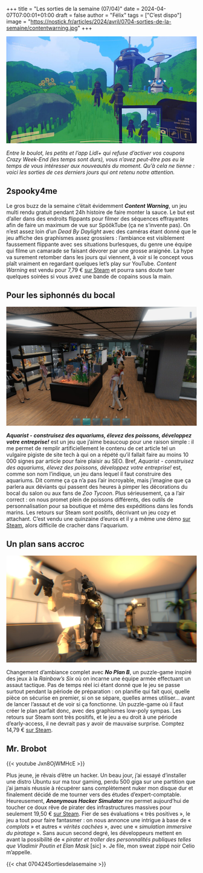 +++
title = "Les sorties de la semaine (07/04)"
date = 2024-04-07T07:00:01+01:00
draft = false
author = "Félix"
tags = ["C’est dispo"]
image = "https://nostick.fr/articles/2024/avril/0704-sorties-de-la-semaine/contentwarning.jpg"
+++ 

![Capture d’écran du jeu Content Warning](contentwarning.jpg "On part à la chasse aux sorties")

*Entre le boulot, les petits et l’app Lidl+ qui refuse d’activer vos coupons Crazy Week-End (les temps sont durs), vous n’avez peut-être pas eu le temps de vous intéresser aux nouveautés du moment. Qu’à cela ne tienne : voici les sorties de ces derniers jours qui ont retenu notre attention.*

## 2spooky4me

Le gros buzz de la semaine c’était évidemment ***Content Warning***, un jeu multi rendu gratuit pendant 24h histoire de faire monter la sauce. Le but est d’aller dans des endroits flippants pour filmer des séquences effrayantes afin de faire un maximum de vue sur SpöökTube (ça ne s’invente pas). On n’est assez loin d’un *Dead By Daylight* avec des caméras étant donné que le jeu affiche des graphismes assez grossiers : l’ambiance est visiblement faussement flippante avec ses situations burlesques, du genre une équipe qui filme un camarade se faisant dévorer par une grosse araignée. La hype va surement retomber dans les jours qui viennent, à voir si le concept vous plaît vraiment en regardant quelques let’s play sur YouTube. *Content Warning* est vendu pour 7,79 € [sur Steam](https://store.steampowered.com/app/2881650/Content_Warning/) et pourra sans doute tuer quelques soirées si vous avez une bande de copains sous la main.

## Pour les siphonnés du bocal

![Capture d’écran du jeu Aquarist](aquarist.jpg)

***Aquarist - construisez des aquariums, élevez des poissons, développez votre entreprise!*** est un jeu que j’aime beaucoup pour une raison simple : il me permet de remplir artificiellement le contenu de cet article tel un vulgaire pigiste de site tech à qui on a répété qu’il fallait faire au moins 10 000 signes par article pour faire plaisir au SEO. Bref, *Aquarist - construisez des aquariums, élevez des poissons, développez votre entreprise!* est, comme son nom l’indique, un jeu dans lequel il faut construire des aquariums. Dit comme ça ça n’a pas l’air incroyable, mais j’imagine que ça parlera aux déviants qui passent des heures à pimper les décorations du bocal du salon ou aux fans de *Zoo Tycoon*. Plus sérieusement, ça a l’air correct : on nous promet plein de poissons différents, des outils de personnalisation pour sa boutique et même des expéditions dans les fonds marins. Les retours sur Steam sont positifs, décrivant un jeu cozy et attachant. C’est vendu une quinzaine d’euros et il y a même une démo [sur Steam](https://store.steampowered.com/app/1430760/Aquarist__construisez_des_aquariums_levez_des_poissons_dveloppez_votre_entreprise/), alors difficile de cracher dans l'aquarium.

## Un plan sans accroc

![Capture d’écran du jeu No Plan B](NoPlanB.jpg)

Changement d’ambiance complet avec ***No Plan B***, un puzzle-game inspiré des jeux à la *Rainbow’s Six* où on incarne une équipe armée effectuant un assaut tactique. Pas de temps réel ici étant donné que le jeu se passe surtout pendant la période de préparation : on planifie qui fait quoi, quelle pièce on sécurise en premier, si on se sépare, quelles armes utiliser… avant de lancer l’assaut et de voir si ça fonctionne. Un puzzle-game où il faut créer le plan parfait donc, avec des graphismes low-poly sympas. Les retours sur Steam sont très positifs, et le jeu a eu droit à une période d’early-access, il ne devrait pas y avoir de mauvaise surprise. Comptez 14,79 € [sur Steam](https://store.steampowered.com/app/1269020/No_Plan_B/).

## Mr. Brobot

{{< youtube Jxn8OjWMHcE >}} 

Plus jeune, je rêvais d’être un hacker. Un beau jour, j’ai essayé d’installer une distro Ubuntu sur ma tour gaming, perdu 500 giga sur une partition que j’ai jamais réussie à récupérer sans complètement nuker mon disque dur et finalement décidé de me tourner vers des études d’expert-comptable. Heureusement, ***Anonymous Hacker Simulator*** me permet aujourd’hui de toucher ce doux rêve de pirater des infrastructures massives pour seulement 19,50 € [sur Steam](https://store.steampowered.com/app/2487060/Anonymous_Hacker_Simulator/). Fier de ses évaluations « très positives », le  jeu a tout pour faire fantasmer : on nous annonce une intrigue à base de « *complots* » et autres « *vérités cachées* », avec une « *simulation immersive du piratage* ». Sans aucun second degré, les développeurs mettent en avant la possibilité de « *pirater et troller des personnalités publiques telles que Vladimir Poutin et Elan Mask* [sic] ». Je file, mon sweat zippé noir Celio m’appelle. 

{{< chat 070424Sortiesdelasemaine >}} 